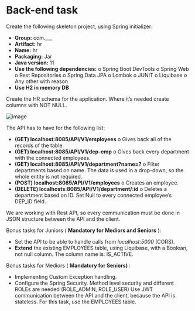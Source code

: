 # Back-end task

Create the following skeleton project, using Spring initializer:

- **Group:** com.___
- **Artifact:** hr
- **Name:** hr
- **Packaging:** Jar
- **Java version:** 11
- **Use the following dependencies:**
    o Spring Boot DevTools
    o Spring Web
    o Rest Repositories
    o Spring Data JPA
    o Lombok
    o JUNIT
    o Liquibase
    o Any other with reason
- **Use H2 in memory DB**

Create the HR schema for the application. Where it’s needed create columns with NOT
NULL.

![image](https://user-images.githubusercontent.com/50501945/194535455-025ee646-7900-45f9-90c5-71dfb3a05c00.png)


The API has to have for the following list:

- **(GET) localhost:8085/API/V1/employees**
    o Gives back all of the records of the table.
- **(GET) localhost:8085/API/V1/dep-emp**
    o Gives back every department with the connected employees.
- **(GET) localhost:8085/API/V1/department?name=?**
    o Filter departments based on name. The data is used in a drop-down, so
       the whole entity is not required.
- **(POST) localhost:8085/API/V1/employees**
    o Creates an employee.
- **(DELETE) localhosts:8085/API/V1/department/:id**
    o Deletes a department based on ID. Set Null to every connected employee’s
       DEP_ID field.

We are working with Rest API, so every communication must be done in JSON structure
between the API and the client.

Bonus tasks for Juniors ( **Mandatory for Mediors and Seniors** ):

- Set the API to be able to handle calls from _localhost:5000_ (CORS).
- **Extend** the existing EMPLOYEES table, using Liquibase, with a Boolean, not null
    column. The column name is: IS_ACTIVE.

Bonus tasks for Mediors ( **Mandatory for Seniors)** :

- Implementing Custom Exception handling.
- Configure the Spring Security. Method level security and different ROLEs are
    needed (ROLE_ADMIN, ROLE_USER) Use JWT communication between the API
    and the client, because the API is stateless. For this task, use the EMPLOYEES
    table.


